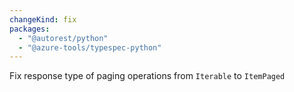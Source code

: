 ```yaml
---
changeKind: fix
packages:
  - "@autorest/python"
  - "@azure-tools/typespec-python"
---
```


Fix response type of paging operations from `Iterable` to `ItemPaged`